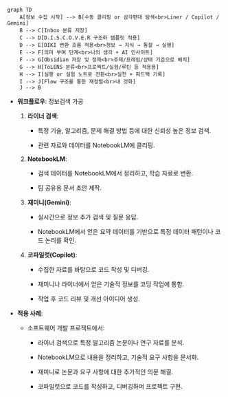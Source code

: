 
```mermaid
graph TD
    A[정보 수집 시작] --> B[수동 클리핑 or 삼각편대 탐색<br>Liner / Copilot / Gemini]
    B --> C[Inbox 분류 저장]
    C --> D[D.I.S.C.O.V.E.R 구조화 템플릿 적용]
    D --> E[DIKI 변환 흐름 적용<br>정보 → 지식 → 통찰 → 실행]
    E --> F[의미 부여 단계<br>나의 생각 + AI 인사이트]
    F --> G[Obsidian 저장 및 정제<br>주제/프레임/상태 기준으로 배치]
    G --> H[ToLENS 분류<br>프로젝트/실험/루틴 등 적용용]
    H --> I[실행 or 실험 노트로 전환<br>실천 + 피드백 기록]
    I --> J[Flow 구조를 통한 재정렬<br>내 것화]
    J --> B
```


- **워크플로우**: 정보검색 가공
    
    1. **라이너 검색**:
        
        - 특정 기술, 알고리즘, 문제 해결 방법 등에 대한 신뢰성 높은 정보 검색.
            
        - 관련 자료와 데이터를 NotebookLM에 클리핑.
            
    2. **NotebookLM**:
        
        - 검색 데이터를 NotebookLM에서 정리하고, 학습 자료로 변환.
            
        - 팀 공유용 문서 초안 제작.
            
    3. **재미니(Gemini)**:
        
        - 실시간으로 정보 추가 검색 및 질문 응답.
            
        - NotebookLM에서 얻은 요약 데이터를 기반으로 특정 데이터 패턴이나 코드 논리를 확인.
            
    4. **코파일럿(Copilot)**:
        
        - 수집한 자료를 바탕으로 코드 작성 및 디버깅.
            
        - 재미니나 라이너에서 얻은 기술적 정보를 코딩 작업에 통합.
            
        - 작업 후 코드 리뷰 및 개선 아이디어 생성.
            
- **적용 사례**:
    
    - 소프트웨어 개발 프로젝트에서:
        
        - 라이너 검색으로 특정 알고리즘 논문이나 연구 자료를 분석.
            
        - NotebookLM으로 내용을 정리하고, 기술적 요구 사항을 문서화.
            
        - 재미니로 논문과 요구 사항에 대한 추가적인 의문 해결.
            
        - 코파일럿으로 코드를 작성하고, 디버깅하며 프로젝트 구현.